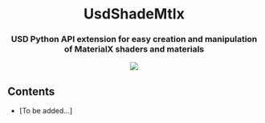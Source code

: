 <h1 align="center">UsdShadeMtlx</h1>

<h3 align="center"> USD Python API extension for easy creation and manipulation of MaterialX shaders and materials </h3>

<div align="center">
  <img src="https://img.shields.io/badge/python-3670A0?style=for-the-badge&logo=python&logoColor=ffdd54"></a>
</div>

## Contents
- [To be added...]
